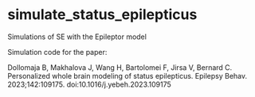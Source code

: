 # simulate_status_epilepticus
Simulations of SE with the Epileptor model

Simulation code for the paper: 

Dollomaja B, Makhalova J, Wang H, Bartolomei F, Jirsa V, Bernard C. Personalized whole brain modeling of status epilepticus. Epilepsy Behav. 2023;142:109175. doi:10.1016/j.yebeh.2023.109175
